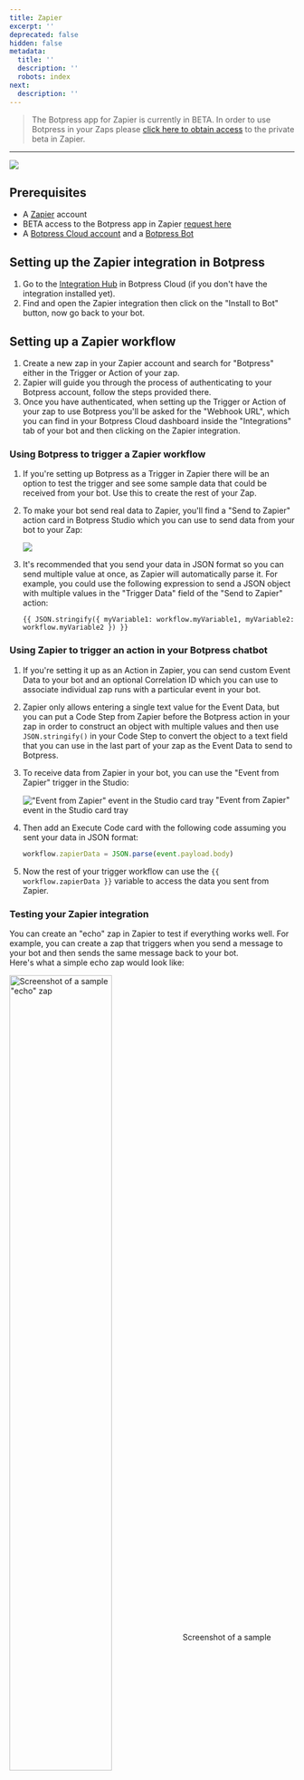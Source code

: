 ```yaml
---
title: Zapier
excerpt: ''
deprecated: false
hidden: false
metadata:
  title: ''
  description: ''
  robots: index
next:
  description: ''
---
```

> The Botpress app for Zapier is currently in BETA. In order to use Botpress in your Zaps please [click here to obtain access](https://zapier.com/developer/public-invite/179950/2d89a44be6d7ddcae4ae23df0be19b3c/) to the private beta in Zapier.

***

![](https://files.readme.io/a1123bd-image.png)

## Prerequisites

* A [Zapier](https://zapier.com/) account
* BETA access to the Botpress app in Zapier [request here](https://zapier.com/developer/public-invite/179950/2d89a44be6d7ddcae4ae23df0be19b3c/)
* A [Botpress Cloud account](https://sso.botpress.cloud) and a [Botpress Bot](../docs/create-publish-your-chatbot)

## Setting up the Zapier integration in Botpress

1. Go to the [Integration Hub](https://app.botpress.cloud/hub) in Botpress Cloud (if you don't have the integration installed yet).
2. Find and open the Zapier integration then click on the "Install to Bot" button, now go back to your bot.

## Setting up a Zapier workflow

1. Create a new zap in your Zapier account and search for "Botpress" either in the Trigger or Action of your zap.
2. Zapier will guide you through the process of authenticating to your Botpress account, follow the steps provided there.
3. Once you have authenticated, when setting up the Trigger or Action of your zap to use Botpress you'll be asked for the "Webhook URL", which you can find in your Botpress Cloud dashboard inside the "Integrations" tab of your bot and then clicking on the Zapier integration.

### Using Botpress to trigger a Zapier workflow

1. If you're setting up Botpress as a Trigger in Zapier there will be an option to test the trigger and see some sample data that could be received from your bot. Use this to create the rest of your Zap.
2. To make your bot send real data to Zapier, you'll find a "Send to Zapier" action card in Botpress Studio which you can use to send data from your bot to your Zap:

   ![](https://files.readme.io/25fdd4a-image.png)
3. It's recommended that you send your data in JSON format so you can send multiple value at once, as Zapier will automatically parse it. For example, you could use the following expression to send a JSON object with multiple values in the "Trigger Data" field of the "Send to Zapier" action:

   ```
   {{ JSON.stringify({ myVariable1: workflow.myVariable1, myVariable2: workflow.myVariable2 }) }}
   ```

### Using Zapier to trigger an action in your Botpress chatbot

1. If you're setting it up as an Action in Zapier, you can send custom Event Data to your bot and an optional Correlation ID which you can use to associate individual zap runs with a particular event in your bot.

2. Zapier only allows entering a single text value for the Event Data, but you can put a Code Step from Zapier before the Botpress action in your zap in order to construct an object with multiple values and then use `JSON.stringify()` in your Code Step to convert the object to a text field that you can use in the last part of your zap as the Event Data to send to Botpress.

3. To receive data from Zapier in your bot, you can use the "Event from Zapier" trigger in the Studio:

   <Image alt="&#x22;Event from Zapier&#x22; event in the Studio card tray" align="center" src="https://files.readme.io/c29313a-image.png">
     "Event from Zapier" event in the Studio card tray
   </Image>

4. Then add an Execute Code card with the following code assuming you sent your data in JSON format:

   ```js
   workflow.zapierData = JSON.parse(event.payload.body)
   ```

5. Now the rest of your trigger workflow can use the `{{ workflow.zapierData }}` variable to access the data you sent from Zapier.

### Testing your Zapier integration

You can create an "echo" zap in Zapier to test if everything works well. For example, you can create a zap that triggers when you send a message to your bot and then sends the same message back to your bot.\
Here's what a simple echo zap would look like:

<Image alt="Screenshot of a sample &#x22;echo&#x22; zap" align="center" width="60% " src="https://files.readme.io/a506cbb-image.png">
  Screenshot of a sample "echo" zap
</Image>

The first action receives an event from the bot, and the second one sends the same event back to the bot. You can see the events you receive on the "Discover Events" button on the node containing "Events from Zapier" card.

<Image alt="Screenshot of what the &#x22;echo&#x22; looks like in the Studio" align="center" src="https://files.readme.io/7d2c325-image.png">
  Screenshot of what the "echo" looks like in the Studio
</Image>
